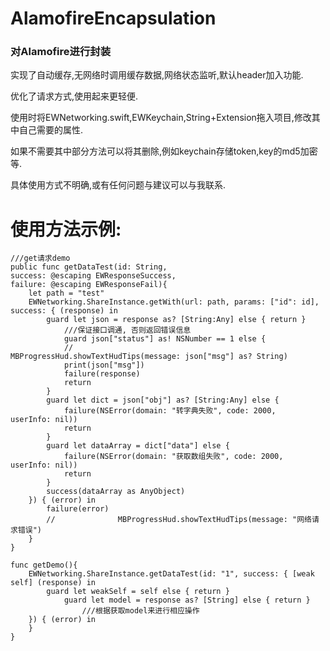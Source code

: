 # AlamofireEncapsulation
<h3>对Alamofire进行封装</h3>
<p>实现了自动缓存,无网络时调用缓存数据,网络状态监听,默认header加入功能.</p>

<p>优化了请求方式,使用起来更轻便.</p>

<p>使用时将EWNetworking.swift,EWKeychain,String+Extension拖入项目,修改其中自己需要的属性.</p>

<p>如果不需要其中部分方法可以将其删除,例如keychain存储token,key的md5加密等.</p>

<p>具体使用方式不明确,或有任何问题与建议可以与我联系.</p>

# 使用方法示例:
```
///get请求demo
public func getDataTest(id: String,
success: @escaping EWResponseSuccess,
failure: @escaping EWResponseFail){
    let path = "test"
    EWNetworking.ShareInstance.getWith(url: path, params: ["id": id], success: { (response) in
        guard let json = response as? [String:Any] else { return }
            ///保证接口调通, 否则返回错误信息
            guard json["status"] as! NSNumber == 1 else {
            //                      MBProgressHud.showTextHudTips(message: json["msg"] as? String)
            print(json["msg"])
            failure(response)
            return
        }
        guard let dict = json["obj"] as? [String:Any] else {
            failure(NSError(domain: "转字典失败", code: 2000,    userInfo: nil))
            return
        }
        guard let dataArray = dict["data"] else {
            failure(NSError(domain: "获取数组失败", code: 2000, userInfo: nil))
            return
        }
        success(dataArray as AnyObject)
    }) { (error) in
        failure(error)
        //              MBProgressHud.showTextHudTips(message: "网络请求错误")
    }
}
```
```
func getDemo(){
    EWNetworking.ShareInstance.getDataTest(id: "1", success: { [weak self] (response) in
        guard let weakSelf = self else { return }
            guard let model = response as? [String] else { return }
                ///根据获取model来进行相应操作
    }) { (error) in
    }
}
```

